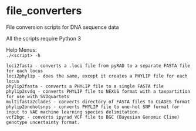 # file_converters
File conversion scripts for DNA sequence data  

All the scripts require Python 3  

Help Menus:  
`./<script> -h`  

```
loci2fasta - converts a .loci file from pyRAD to a separate FASTA file for each locus  
loci2phylip - does the same, except it creates a PHYLIP file for each locus  
phylip2fasta - converts a PHYLIP file to a single FASTA file  
phylip2svdq - converts PHYLIP file to NEXUS format with a taxpartition for use with SVDquartets  
multifasta2clades - converts directory of FASTA files to CLADES format  
phylip2onehotsnps - converts PHYLIP file to one-hot SNP format for input to VAE machine learning species delimitation.
vcf2bgc - converts ipyrad VCF file to BGC (Bayesian Genomic Cline) genotype uncertainty format.
```


